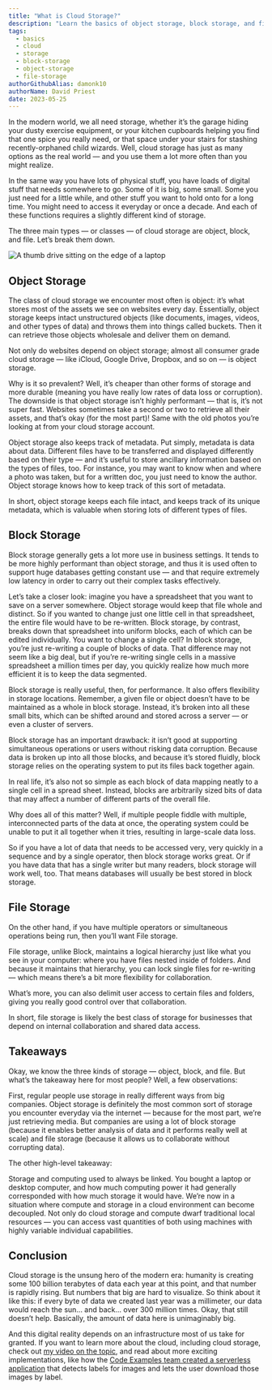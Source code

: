 ```yaml
---
title: "What is Cloud Storage?"
description: "Learn the basics of object storage, block storage, and file storage - and why they matter to you."
tags:
  - basics
  - cloud
  - storage
  - block-storage
  - object-storage
  - file-storage
authorGithubAlias: damonk10
authorName: David Priest
date: 2023-05-25
---
```


In the modern world, we all need storage, whether it’s the garage hiding your dusty exercise equipment, or your kitchen cupboards helping you find that one spice you really need, or that space under your stairs for stashing recently-orphaned child wizards. Well, cloud storage has just as many options as the real world — and you use them a lot more often than you might realize.

In the same way you have lots of physical stuff, you have loads of digital stuff that needs somewhere to go. Some of it is big, some small. Some you just need for a little while, and other stuff you want to hold onto for a long time. You might need to access it everyday or once a decade. And each of these functions requires a slightly different kind of storage.

The three main types — or classes — of cloud storage are object, block, and file. Let’s break them down.

![A thumb drive sitting on the edge of a laptop](images/thumbdrive.jpeg)

## Object Storage

The class of cloud storage we encounter most often is object: it’s what stores most of the assets we see on websites every day. Essentially, object storage keeps intact unstructured objects (like documents, images, videos, and other types of data) and throws them into things called buckets. Then it can retrieve those objects wholesale and deliver them on demand.

Not only do websites depend on object storage; almost all consumer grade cloud storage — like iCloud, Google Drive, Dropbox, and so on — is object storage.

Why is it so prevalent? Well, it’s cheaper than other forms of storage and more durable (meaning you have really low rates of data loss or corruption). The downside is that object storage isn’t highly performant — that is, it’s not super fast. Websites sometimes take a second or two to retrieve all their assets, and that’s okay (for the most part)! Same with the old photos you’re looking at from your cloud storage account.

Object storage also keeps track of metadata. Put simply, metadata is data about data. Different files have to be transferred and displayed differently based on their type — and it’s useful to store ancillary information based on the types of files, too. For instance, you may want to know when and where a photo was taken, but for a written doc, you just need to know the author. Object storage knows how to keep track of this sort of metadata.

In short, object storage keeps each file intact, and keeps track of its unique metadata, which is valuable when storing lots of different types of files.

## Block Storage

Block storage generally gets a lot more use in business settings. It tends to be more highly performant than object storage, and thus it is used often to support huge databases getting constant use — and that require extremely low latency in order to carry out their complex tasks effectively.

Let’s take a closer look: imagine you have a spreadsheet that you want to save on a server somewhere. Object storage would keep that file whole and distinct. So if you wanted to change just one little cell in that spreadsheet, the entire file would have to be re-written. Block storage, by contrast, breaks down that spreadsheet into uniform blocks, each of which can be edited individually. You want to change a single cell? In block storage, you’re just re-writing a couple of blocks of data. That difference may not seem like a big deal, but if you’re re-writing single cells in a massive spreadsheet a million times per day, you quickly realize how much more efficient it is to keep the data segmented.

Block storage is really useful, then, for performance. It also offers flexibility in storage locations. Remember, a given file or object doesn’t have to be maintained as a whole in block storage. Instead, it’s broken into all these small bits, which can be shifted around and stored across a server — or even a cluster of servers.

Block storage has an important drawback: it isn’t good at supporting simultaneous operations or users without risking data corruption. Because data is broken up into all those blocks, and because it’s stored fluidly, block storage relies on the operating system to put its files back together again.

In real life, it’s also not so simple as each block of data mapping neatly to a single cell in a spread sheet. Instead, blocks are arbitrarily sized bits of data that may affect a number of different parts of the overall file.

Why does all of this matter? Well, if multiple people fiddle with multiple, interconnected parts of the data at once, the operating system could be unable to put it all together when it tries, resulting in large-scale data loss.

So if you have a lot of data that needs to be accessed very, very quickly in a sequence and by a single operator, then block storage works great. Or if you have data that has a single writer but many readers, block storage will work well, too. That means databases will usually be best stored in block storage.

## File Storage

On the other hand, if you have multiple operators or simultaneous operations being run, then you’ll want File storage.

File storage, unlike Block, maintains a logical hierarchy just like what you see in your computer: where you have files nested inside of folders. And because it maintains that hierarchy, you can lock single files for re-writing — which means there’s a bit more flexibility for collaboration.

What’s more, you can also delimit user access to certain files and folders, giving you really good control over that collaboration.

In short, file storage is likely the best class of storage for businesses that depend on internal collaboration and shared data access.

## Takeaways

Okay, we know the three kinds of storage — object, block, and file. But what’s the takeaway here for most people? Well, a few observations:

First, regular people use storage in really different ways from big companies. Object storage is definitely the most common sort of storage you encounter everyday via the internet — because for the most part, we’re just retrieving media. But companies are using a lot of block storage (because it enables better analysis of data and it performs really well at scale) and file storage (because it allows us to collaborate without corrupting data).

The other high-level takeaway:

Storage and computing used to always be linked. You bought a laptop or desktop computer, and how much computing power it had generally corresponded with how much storage it would have. We’re now in a situation where compute and storage in a cloud environment can become decoupled. Not only do cloud storage and compute dwarf traditional local resources — you can access vast quantities of both using machines with highly variable individual capabilities.

## Conclusion

Cloud storage is the unsung hero of the modern era: humanity is creating some 100 billion terabytes of data each year at this point, and that number is rapidly rising. But numbers that big are hard to visualize. So think about it like this: if every byte of data we created last year was a millimeter, our data would reach the sun... and back... over 300 million times. Okay, that still doesn’t help. Basically, the amount of data here is unimaginably big.

And this digital reality depends on an infrastructure most of us take for granted. If you want to learn more about the cloud, including cloud storage, check out [my video on the topic](https://www.youtube.com/watch?v=zHur4SaTZ6M), and read about more exciting implementations, like how the [Code Examples team created a serverless application](https://community.aws/posts/cloud-journeys/01-serverless-image-recognition-app) that detects labels for images and lets the user download those images by label.
